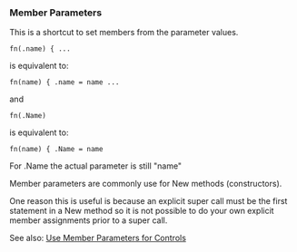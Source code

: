 ### Member Parameters

This is a shortcut to set members from the parameter values.

``` suneido
fn(.name) { ...
```

is equivalent to:

``` suneido
fn(name) { .name = name ...
```

and

``` suneido
fn(.Name)
```

is equivalent to:

``` suneido
fn(name) { .Name = name
```

For .Name the actual parameter is still "name"

Member parameters are commonly use for New methods (constructors).

One reason this is useful is because an explicit super call must be the first statement in a New method so it is not possible to do your own explicit member assignments prior to a super call.

See also:
[Use Member Parameters for Controls](<../../Appendix/Idioms/Use Member Parameters for Controls.md>)